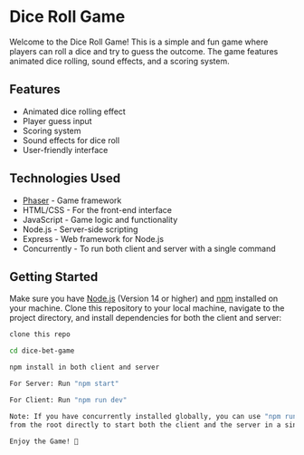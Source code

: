 # Dice Roll Game

Welcome to the Dice Roll Game! This is a simple and fun game where players can roll a dice and try to guess the outcome. The game features animated dice rolling, sound effects, and a scoring system.

## Features

- Animated dice rolling effect
- Player guess input
- Scoring system
- Sound effects for dice roll
- User-friendly interface

## Technologies Used

- [Phaser](https://phaser.io/) - Game framework
- HTML/CSS - For the front-end interface
- JavaScript - Game logic and functionality
- Node.js - Server-side scripting
- Express - Web framework for Node.js
- Concurrently - To run both client and server with a single command

## Getting Started

Make sure you have [Node.js](https://nodejs.org/) (Version 14 or higher) and [npm](https://www.npmjs.com/get-npm) installed on your machine. Clone this repository to your local machine, navigate to the project directory, and install dependencies for both the client and server:

```bash
clone this repo

cd dice-bet-game

npm install in both client and server

For Server: Run "npm start"

For Client: Run "npm run dev"

Note: If you have concurrently installed globally, you can use "npm run dev"
from the root directly to start both the client and the server in a single command

Enjoy the Game! 🎲
```
